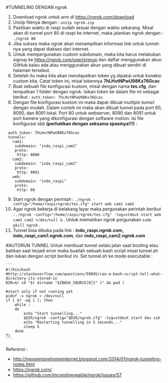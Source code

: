 #TUNNELING DENGAN ngrok
1. Download ngrok untuk arm di https://ngrok.com/download
2. Unzip filenya dengan : `unzip ngrok.zip`
3. Pastikan waktu di raspi sudah sesuai dengan waktu sekarang. Misal akan di-tunnel port 80 di raspi ke internet, maka jalankan ngrok dengan : `./ngrok 80`
4. Jika sukses maka ngrok akan menampilkan informasi link untuk tunnel-nya yang dapat diakses dari internet.
5. Untuk mempergunakan custom subdomain, maka kita harus melakukan signup ke https://ngrok.com/user/signup dan daftar menggunakan akun GitHub kalau ada atau menggunakan akun yang dibuat sendiri di halaman tersebut.
6. Setelah itu maka kita akan mendapatkan token yg dipakai untuk koneksi custom kita. Catat token ini, misal tokennya **7hLHvtNPwU98Kx76Gcac**
7. Buat sebuah file konfigurasi kustom, misal dengan nama **tes.cfg**, dan tempatkan 1 folder dengan ngrok. Isikan token ke dalam file ini sebagai berikut : `auth_token: 7hLHvtNPwU98Kx76Gcac`  
8. Dengan file konfigurasi kustom ini maka dapat dibuat *multiple tunnel* dengan mudah. Dalam contoh ini maka akan dibuat tunnel pada port 80, 8090, dan 8091 lokal. Port 80 untuk webserver, 8090 dan 8091 untuk port kamera yang dikonfigurasi dengan software motion. Isi file konfigurasi sbb **(perhatikan dengan seksama spasinya!!!)** :
 ```
  auth_token: 7hLHvtNPwU98Kx76Gcac
  tunnels:
    cam1:
     subdomain: "indo_raspi_cam1"
     proto:
      http: 8090
    cam2:
     subdomain: "indo_raspi_cam2"
     proto:
      http: 8091
    web:
     subdomain: "indo_raspi"
     proto:
      http: 80
 ```

9. Start ngrok dengan perintah : `./ngrok -config="/home/raspi/ngrok/tes.cfg" start web cam1 cam2`
10. Agar ngrok bekerja di belakang layar maka pergunakan perintah berikut : `./ngrok -config="/home/raspi/ngrok/tes.cfg" -log=stdout start web cam1 cam2 >/dev/null &` . Untuk mematikan ngrok pergunakan `sudo pkill ngrok` .
11. Tunnel bisa dibuka pada link : **indo_raspi.ngrok.com, indo_raspi_cam1.ngrok.com**, dan **indo_raspi_cam2.ngrok.com**

#AUTORUN TUNNEL
Untuk membuat tunnel selalu jalan saat booting atau bahkan saat terjadi error maka buatlah sebuah bash script misal tunnel.sh dan isikan dengan script berikut ini. Set tunnel.sh ke mode executable :

    ```
    #!/bin/bash
    #http://stackoverflow.com/questions/59895/can-a-bash-script-tell-what-directory-its-stored-in
    DIR=$( cd "$( dirname "${BASH_SOURCE[0]}" )" && pwd )
    
    #start only if not running yet
    pidof -x ngrok > /dev/null
    if [ $? -eq 1 ]; then
    	while :
    	do
    		echo "Start tunnelling..."
    		$DIR/ngrok -config="$DIR/ngrok.cfg" -log=stdout start dav ssh
    		echo "Restarting tunnelling in 5 seconds..."
    		sleep 5
    	done
    fi
    ```

Referensi :
- http://inexpensivehomeinternet.blogspot.com/2014/01/ngrok-tunneling-notes.html
- https://ngrok.com/
- https://github.com/inconshreveable/ngrok/issues/57

